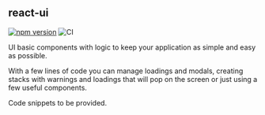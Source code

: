 ## react-ui

[![npm version](https://img.shields.io/npm/v/@nstseek/react-ui)](https://www.npmjs.com/package/@nstseek/react-ui) 
![CI](https://github.com/nstseek/react-ui/workflows/Node.js%20CI/badge.svg)

UI basic components with logic to keep your application as simple and easy as possible.

With a few lines of code you can manage loadings and modals, creating stacks with warnings and loadings that will pop on the screen or just using a few useful components.

Code snippets to be provided.
